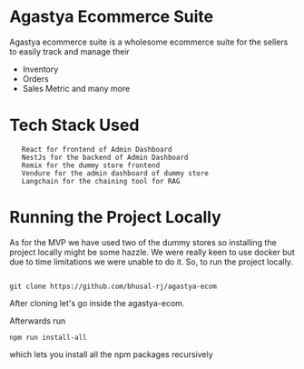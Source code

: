 
# Agastya Ecommerce Suite

Agastya ecommerce suite is a wholesome ecommerce suite for the sellers to easily track and manage their

- Inventory
- Orders
- Sales Metric and many more


# Tech Stack Used
 ```
    React for frontend of Admin Dashboard
    NestJs for the backend of Admin Dashboard
    Remix for the dummy store frontend
    Vendure for the admin dashboard of dummy store
    Langchain for the chaining tool for RAG

```

# Running the Project Locally

As for the MVP we have used two of the dummy stores so installing the project locally might be some hazzle. We were really keen to use docker but due to time limitations we were unable to do it. So, to run the project locally.

```

git clone https://github.com/bhusal-rj/agastya-ecom

 ```

After cloning let's go inside the agastya-ecom.

Afterwards run 

```
npm run install-all

```
which lets you install all the npm packages recursively


